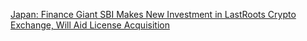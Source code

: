 [Japan: Finance Giant SBI Makes New Investment in LastRoots Crypto Exchange, Will Aid License Acquisition](https://cointelegraph.com/news/japan-finance-giant-sbi-makes-new-investment-in-lastroots-crypto-exchange-will-aid-license-acquisition)